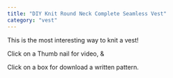 ```yaml
---
title: "DIY Knit Round Neck Complete Seamless Vest"
category: "vest"
---
```

This is the most interesting way to knit a vest!​

Click on a Thumb nail for video, &

Click on a box for download a written pattern.
